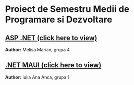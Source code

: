 # Proiect de Semestru Medii de Programare si Dezvoltare

## [ASP .NET (click here to view)](https://github.com/meli1230/DEV--Semester-Project.git)
**Author:** Melisa Marian, grupa 4

## [.NET MAUI (click here to view)](https://github.com/Iuluua/AutoServiceCompany_.NET_Maui.git)
**Author:** Iulia Ana Anca, grupa 1
